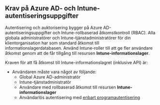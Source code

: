 <!-- This include is part of the Intune Data Warehouse documentation. -->

## <a name="azure-ad-and-intune-credential-requirements"></a>Krav på Azure AD- och Intune-autentiseringsuppgifter

Autentisering och auktorisering bygger på Azure AD-autentiseringsuppgifter och Intune-rollbaserad åtkomstkontroll (RBAC). Alla globala administratörer och Intune-tjänstadministratörer för din klientorganisation har som standard åtkomst till informationslagerdatabasen. Använd Intune-roller till att ge fler användare åtkomst genom att de får tillgång till resursen **Intune-informationslager**.

Kraven för att få åtkomst till Intune-informationslagret (inklusive API) är:

- Användaren måste vara något av följande:
  - Global Azure AD-administratör
  - Intune-tjänstadministratör
  - Användare med rollbaserad åtkomst till resursen **Intune-informationslager**
  - Användarlös autentisering med [enbart programautentisering](../developer/data-warehouse-app-only-auth.md) 
